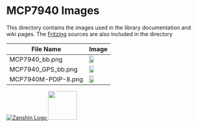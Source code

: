 # MCP7940 Images<br>
This directory contains the images used in the library documentation and wiki pages.
The [Fritzing](https://fritzing.org/home/) sources are also included in the directory

| File Name | Image |
| --------- | ----- |
| MCP7940_bb.png | <img src="https://github.com/SV-Zanshin/MCP7940/blob/master/Images/MCP7940_bb.png" width="50%"/> |
| MCP7940_GPS_bb.png | <img src="https://github.com/SV-Zanshin/MCP7940/blob/master/Images/MCP7940_GPS_bb.png" width="50%"/> |
| MCP7940M-PDIP-8.png | <img src="https://github.com/SV-Zanshin/MCP7940/blob/master/Images/MCP7940M-PDIP-8.png" width="50%"/> |

[![Zanshin Logo](https://zanduino.github.io/Images/zanshinkanjitiny.gif) <img src="https://zanduino.github.io/Images/zanshintext.gif" width="75"/>](https://www.sv-zanshin.com)
